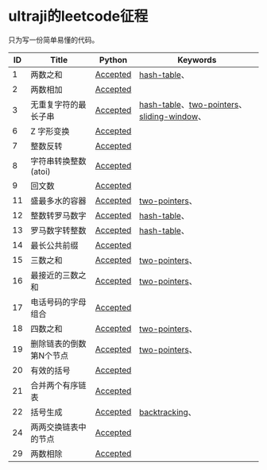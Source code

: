 # ultraji的leetcode征程

只为写一份简单易懂的代码。

| ID | Title | Python | Keywords |
| --- | --- | --- | --- |
|     1 | 两数之和 | [Accepted](src/1.两数之和.py) | [hash-table]( )、 |
|     2 | 两数相加 | [Accepted](src/2.两数相加.py) |  |
|     3 | 无重复字符的最长子串 | [Accepted](src/3.无重复字符的最长子串.py) | [hash-table]( )、[two-pointers]( )、[sliding-window]( )、 |
|     6 | Z 字形变换 | [Accepted](src/6.z-字形变换.py) |  |
|     7 | 整数反转 | [Accepted](src/7.整数反转.py) |  |
|     8 | 字符串转换整数 (atoi) | [Accepted](src/8.字符串转换整数-atoi.py) |  |
|     9 | 回文数 | [Accepted](src/9.回文数.py) |  |
|    11 | 盛最多水的容器 | [Accepted](src/11.盛最多水的容器.py) | [two-pointers]( )、 |
|    12 | 整数转罗马数字 | [Accepted](src/12.整数转罗马数字.py) | [hash-table]( )、 |
|    13 | 罗马数字转整数 | [Accepted](src/13.罗马数字转整数.py) | [hash-table]( )、 |
|    14 | 最长公共前缀 | [Accepted](src/14.最长公共前缀.py) |  |
|    15 | 三数之和 | [Accepted](src/15.三数之和.py) | [two-pointers]( )、 |
|    16 | 最接近的三数之和 | [Accepted](src/16.最接近的三数之和.py) | [two-pointers]( )、 |
|    17 | 电话号码的字母组合 | [Accepted](src/17.电话号码的字母组合.py) |  |
|    18 | 四数之和 | [Accepted](src/18.四数之和.py) | [two-pointers]( )、 |
|    19 | 删除链表的倒数第N个节点 | [Accepted](src/19.删除链表的倒数第n个节点.py) | [ two-pointers]( )、 |
|    20 | 有效的括号 | [Accepted](src/20.有效的括号.py) |  |
|    21 | 合并两个有序链表 | [Accepted](src/21.合并两个有序链表.py) |  |
|    22 | 括号生成 | [Accepted](src/22.括号生成.py) | [backtracking]( )、 |
|    24 | 两两交换链表中的节点 | [Accepted](src/24.两两交换链表中的节点.py) |  |
|    29 | 两数相除 | [Accepted](src/29.两数相除.py) |  |

